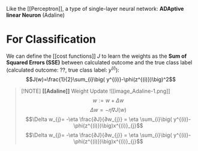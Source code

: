 Like the [[Perceptron]], a type of single-layer neural network: **ADAptive linear Neuron** (Adaline)
# For Classification
We can define the [[cost functions]] $J$ to learn the weights as the **Sum of Squared Errors (SSE)** between calculated outcome and the true class label (calculated outcome: $??$, true class label: $y^{(i)}$): $$J(w)=\frac{1}{2}\sum_{i}\big( y^{(i)}-\phi(z^{(i)})\big)^2$$

> [!NOTE] **[[Adaline]]** Weight Update
> ![[image_Adaline-1.png]]
> $$w:= w + \Delta w$$
$$\Delta w = -\eta \nabla J(w)$$
$$\Delta w_{j}= -\eta \frac{∂J}{∂w_{j}} = \eta \sum_{i}\big( y^{(i)}-\phi(z^{(i)})\big)x^{(i)}_{j}$$
$$\Delta w_{j}= -\eta \frac{∂J}{∂w_{j}} = \eta \sum_{i}\big( y^{(i)}-\phi(z^{(i)})\big)x^{(i)}_{j}$$
